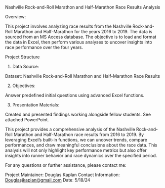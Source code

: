 Nashville Rock-and-Roll Marathon and Half-Marathon Race Results Analysis

Overview:

This project involves analyzing race results from the Nashville Rock-and-Roll Marathon and Half-Marathon for the years 2016 to 2019. The data is sourced from an MS Access database. The objective is to load and format the data in Excel, then perform various analyses to uncover insights into race performance over the four years.

Project Structure

1. Data Source:

Dataset: Nashville Rock-and-Roll Marathon and Half-Marathon Race Results

2. Objectives:

Answer predefined initial questions using advanced Excel functions.

3. Presentation Materials:

Created and presented findings working alongside fellow students. See attached PowerPoint. 


This project provides a comprehensive analysis of the Nashville Rock-and-Roll Marathon and Half-Marathon race results from 2016 to 2019. By leveraging Excel’s built-in functions, we can uncover trends, compare performances, and draw meaningful conclusions about the race data. This analysis will not only highlight key performance metrics but also offer insights into runner behavior and race dynamics over the specified period.

For any questions or further assistance, please contact me:

Project Maintainer: Douglas Kaplan
Contact Information: Douglasjkaplan@gmail.com
Date: 5/18/24
